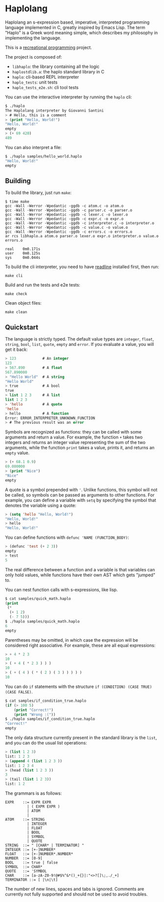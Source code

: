 # Haplolang

Haplolang an s-expression based, imperative, interpreted programming
language implemented in C, greatly inspired by Emacs Lisp. The term
"Haplo" is a Greek word meaning simple, which describes my philosophy
in implementing the language.

This is a [recreational programming](https://giovanni-diary.netlify.app/programming/notes/recreational-programming) project.

The project is composed of:

- `libhaplo`: the library containing all the logic
- `haplostdlib.a`: the haplo standard library in C
- `haplo`: cli-based REPL interpreter
- `haplo_tests`: unit tests
- `haplo_tests_e2e.sh`: cli tool tests

You can use the interactive interpreter by running the `haplo` cli:

```lisp
$ ./haplo
The Haplolang interpreter by Giovanni Santini
> # Hello, this is a comment
> (print "Hello, World!")
"Hello, World!"
empty
> (+ 69 420)
489
```

You can also interpret a file:

```lisp
$ ./haplo samples/hello_world.haplo 
"Hello, World!"
empty
```

## Building

To build the library, just run `make`:

```
$ time make
gcc -Wall -Werror -Wpedantic -ggdb -c atom.c -o atom.o
gcc -Wall -Werror -Wpedantic -ggdb -c parser.c -o parser.o
gcc -Wall -Werror -Wpedantic -ggdb -c lexer.c -o lexer.o
gcc -Wall -Werror -Wpedantic -ggdb -c expr.c -o expr.o
gcc -Wall -Werror -Wpedantic -ggdb -c interpreter.c -o interpreter.o
gcc -Wall -Werror -Wpedantic -ggdb -c value.c -o value.o
gcc -Wall -Werror -Wpedantic -ggdb -c errors.c -o errors.o
ar rcs libhaplo.a atom.o parser.o lexer.o expr.o interpreter.o value.o errors.o

real    0m0.171s
user    0m0.125s
sys     0m0.044s
```

To build the cli interpreter, you need to have
[readline](https://savannah.gnu.org/git/?group=readline) installed
first, then run:

```
make cli
```

Build and run the tests and e2e tests:

```
make check
```

Clean object files:

```
make clean
```

## Quickstart

The language is strictly typed. The default value types are `integer`,
`float`, `string`, `bool`, `list`, `quote`, `empty` and `error`. If
you evaluate a value, you will get it back:

```lisp
> 123            # An integer
123
> 567.890        # A float
567.890000
> "Hello World"  # A string
"Hello World"
> true           # A bool
true
> list 1 2 3     # A list
list 1 2 3
> 'hello         # A quote
'hello
> hello          # A function
Error: ERROR_INTERPRETER_UNKNOWN_FUNCTION
> # The previous result was an error
```

Symbols are recognized as functions: they can be called with some
arguments and return a value. For example, the function `+` takes two
integers and returns an integer value representing the sum of the two
arguments, while the function `print` takes a value, prints it, and
returns an `empty` value.

```lisp
> (+ 68.1 0.9)
69.000000
> (print "Nice")
"Nice"
empty
```

A quote is a symbol prepended with `'`. Unlike functions, this symbol
will not be called, so symbols can be passed as arguments to other
functions. For example, you can define a variable with `setq` by
specifying the symbol that denotes the variable using a quote:

```lisp
> (setq 'hello "Hello, World!")
"Hello, World!"
> hello
"Hello, World!"
```

You can define functions with `defunc 'NAME (FUNCTION_BODY)`:

```lisp
> (defunc 'test (+ 2 3))
empty
> test
5
```

The real difference between a function and a variable is that
variables can only hold values, while functions have their own AST
which gets "jumped" to.

You can nest function calls with s-expressions, like lisp.

```lisp
$ cat samples/quick_math.haplo 
(print
 (*
  (+ 1 2)
  (- 7 5)))
$ ./haplo samples/quick_math.haplo 
6
empty
```

Parentheses may be omitted, in which case the expression will be
considered right associative. For example, these are all equal
expressions:

```lisp
> + 4 * 2 3
10
> ( + 4 ( * 2 3 ) ) )
10
> ( + ( 4 ) ( * ( 2 ) ( 3 ) ) ) ) )
10
```

You can do `if` statements with the structure `if (CONDITION) (CASE
TRUE) (CASE FALSE)`.

```lisp
$ cat samples/if_condition_true.haplo
(if (> 100 5)
    (print "Correct!")
    (print "Wrong :("))
$ ./haplo samples/if_condition_true.haplo
"Correct!"
empty
```

The only data structure currently present in the standard library is
the `list`, and you can do the usual list operations:

```lisp
> (list 1 2 3)
list: 1 2 3
> (append 4 (list 1 2 3 ))
list: 1 2 3 4
> (head (list 1 2 3 ))
3
> (tail (list 1 2 3))
list: 1 2
```

The grammars is as follows:

```ebnf
EXPR    ::= EXPR EXPR
          | ( EXPR EXPR )
          | ATOM
          |
ATOM    ::= STRING
          | INTEGER
          | FLOAT
          | BOOL
          | SYMBOL
          | QUOTE
STRING  ::= " [CHAR* | TERMINATOR] "
INTEGER ::= [+-]NUMBER*
FLOAT   ::= [+-]NUMBER*.NUMBER*
NUMBER  ::= [0-9]
BOOL    ::= true | false
SYMBOL  ::= CHAR*
QUOTE   ::= 'SYMBOL
CHAR    ::= [a-zA-Z0-9!@#$%^&*()_+{}|:"<>?[]\;,./_+]
TERMINATOR ::= [ |\n|\t]
```

The number of new lines, spaces and tabs is ignored. Comments are
currently not fully supported and should not be used to avoid
troubles.
